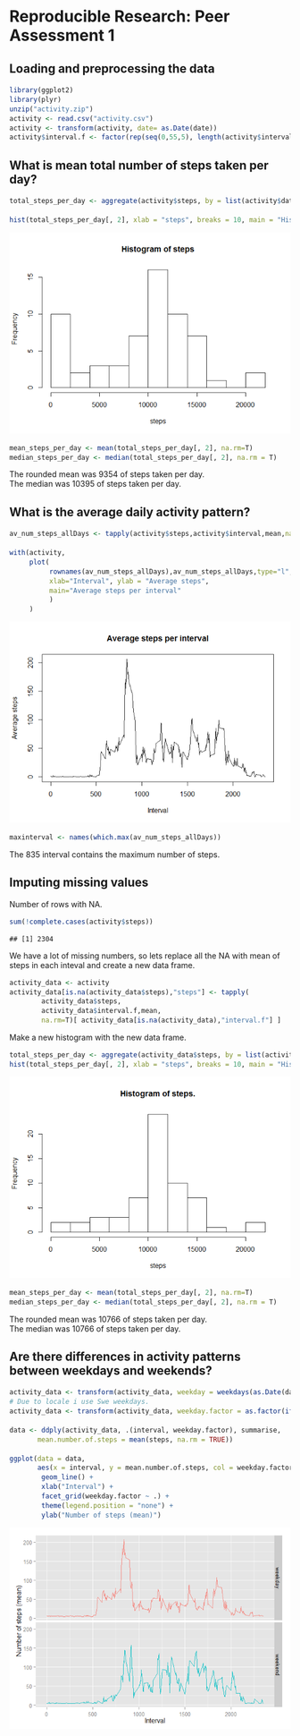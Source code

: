 # Reproducible Research: Peer Assessment 1


## Loading and preprocessing the data


```r
library(ggplot2)
library(plyr)
unzip("activity.zip")
activity <- read.csv("activity.csv")
activity <- transform(activity, date= as.Date(date))
activity$interval.f <- factor(rep(seq(0,55,5), length(activity$interval)/12))
```

## What is mean total number of steps taken per day?


```r
total_steps_per_day <- aggregate(activity$steps, by = list(activity$date), FUN = sum, na.rm = TRUE)

hist(total_steps_per_day[, 2], xlab = "steps", breaks = 10, main = "Histogram of steps")
```

![plot of chunk Histogram](./PA1_template_files/figure-html/Histogram.png) 


```r
mean_steps_per_day <- mean(total_steps_per_day[, 2], na.rm=T)
median_steps_per_day <- median(total_steps_per_day[, 2], na.rm = T)
```

The rounded mean was 9354 of steps taken per day.  
The median was 10395 of steps taken per day.  

## What is the average daily activity pattern?


```r
av_num_steps_allDays <- tapply(activity$steps,activity$interval,mean,na.rm=T)

with(activity,
     plot(
          rownames(av_num_steps_allDays),av_num_steps_allDays,type="l",
          xlab="Interval", ylab = "Average steps", 
          main="Average steps per interval"
          )
     )
```

![plot of chunk unnamed-chunk-1](./PA1_template_files/figure-html/unnamed-chunk-1.png) 


```r
maxinterval <- names(which.max(av_num_steps_allDays))
```
The 835 interval contains the maximum number of steps.  

## Imputing missing values
Number of rows with NA.  

```r
sum(!complete.cases(activity$steps))
```

```
## [1] 2304
```

We have a lot of missing numbers, so lets replace all the NA with mean of steps in each inteval and create a new data frame.  

```r
activity_data <- activity
activity_data[is.na(activity_data$steps),"steps"] <- tapply(
        activity_data$steps,
        activity_data$interval.f,mean,
        na.rm=T)[ activity_data[is.na(activity_data),"interval.f"] ]
```
Make a new histogram with the new data frame.  

```r
total_steps_per_day <- aggregate(activity_data$steps, by = list(activity_data$date), FUN = sum, na.rm = TRUE)
hist(total_steps_per_day[, 2], xlab = "steps", breaks = 10, main = "Histogram of steps.")
```

![plot of chunk unnamed-chunk-4](./PA1_template_files/figure-html/unnamed-chunk-4.png) 


```r
mean_steps_per_day <- mean(total_steps_per_day[, 2], na.rm=T)
median_steps_per_day <- median(total_steps_per_day[, 2], na.rm = T)
```

The rounded mean was 10766 of steps taken per day.  
The median was 10766 of steps taken per day.

## Are there differences in activity patterns between weekdays and weekends?


```r
activity_data <- transform(activity_data, weekday = weekdays(as.Date(date)))
# Due to locale i use Swe weekdays.
activity_data <- transform(activity_data, weekday.factor = as.factor(ifelse(weekday %in% c("lördag", "söndag"), "weekend", "weekday")))

data <- ddply(activity_data, .(interval, weekday.factor), summarise, 
       mean.number.of.steps = mean(steps, na.rm = TRUE))

ggplot(data = data, 
       aes(x = interval, y = mean.number.of.steps, col = weekday.factor)) + 
        geom_line() + 
        xlab("Interval") +
        facet_grid(weekday.factor ~ .) + 
        theme(legend.position = "none") + 
        ylab("Number of steps (mean)") 
```

![plot of chunk unnamed-chunk-5](./PA1_template_files/figure-html/unnamed-chunk-5.png) 

